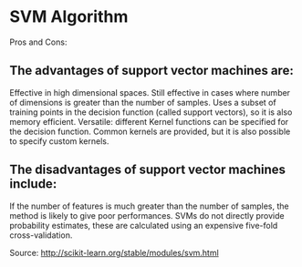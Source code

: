 # SVM Algorithm
Pros and Cons:

## The advantages of support vector machines are:
Effective in high dimensional spaces.
Still effective in cases where number of dimensions is greater than the number of samples.
Uses a subset of training points in the decision function (called support vectors), so it is also memory efficient.
Versatile: different Kernel functions can be specified for the decision function.
Common kernels are provided, but it is also possible to specify custom kernels.

## The disadvantages of support vector machines include:
If the number of features is much greater than the number of samples, the method is likely to give poor performances.
SVMs do not directly provide probability estimates, these are calculated using an expensive 
five-fold cross-validation.

Source:
http://scikit-learn.org/stable/modules/svm.html
